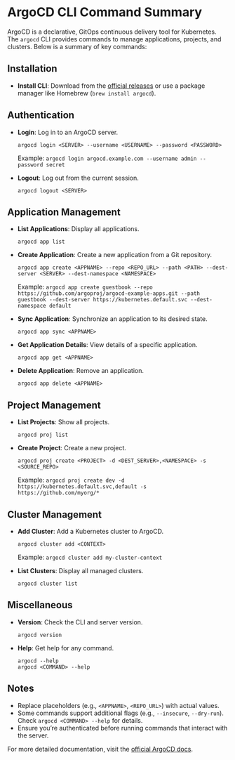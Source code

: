 # ArgoCD CLI Command Summary

ArgoCD is a declarative, GitOps continuous delivery tool for Kubernetes. The `argocd` CLI provides commands to manage applications, projects, and clusters. Below is a summary of key commands:

## Installation
- **Install CLI**: Download from the [official releases](https://github.com/argoproj/argo-cd/releases) or use a package manager like Homebrew (`brew install argocd`).

## Authentication
- **Login**: Log in to an ArgoCD server.
  ```
  argocd login <SERVER> --username <USERNAME> --password <PASSWORD>
  ```
  Example: `argocd login argocd.example.com --username admin --password secret`

- **Logout**: Log out from the current session.
  ```
  argocd logout <SERVER>
  ```

## Application Management
- **List Applications**: Display all applications.
  ```
  argocd app list
  ```

- **Create Application**: Create a new application from a Git repository.
  ```
  argocd app create <APPNAME> --repo <REPO_URL> --path <PATH> --dest-server <SERVER> --dest-namespace <NAMESPACE>
  ```
  Example: `argocd app create guestbook --repo https://github.com/argoproj/argocd-example-apps.git --path guestbook --dest-server https://kubernetes.default.svc --dest-namespace default`

- **Sync Application**: Synchronize an application to its desired state.
  ```
  argocd app sync <APPNAME>
  ```

- **Get Application Details**: View details of a specific application.
  ```
  argocd app get <APPNAME>
  ```

- **Delete Application**: Remove an application.
  ```
  argocd app delete <APPNAME>
  ```

## Project Management
- **List Projects**: Show all projects.
  ```
  argocd proj list
  ```

- **Create Project**: Create a new project.
  ```
  argocd proj create <PROJECT> -d <DEST_SERVER>,<NAMESPACE> -s <SOURCE_REPO>
  ```
  Example: `argocd proj create dev -d https://kubernetes.default.svc,default -s https://github.com/myorg/*`

## Cluster Management
- **Add Cluster**: Add a Kubernetes cluster to ArgoCD.
  ```
  argocd cluster add <CONTEXT>
  ```
  Example: `argocd cluster add my-cluster-context`

- **List Clusters**: Display all managed clusters.
  ```
  argocd cluster list
  ```

## Miscellaneous
- **Version**: Check the CLI and server version.
  ```
  argocd version
  ```

- **Help**: Get help for any command.
  ```
  argocd --help
  argocd <COMMAND> --help
  ```

## Notes
- Replace placeholders (e.g., `<APPNAME>`, `<REPO_URL>`) with actual values.
- Some commands support additional flags (e.g., `--insecure`, `--dry-run`). Check `argocd <COMMAND> --help` for details.
- Ensure you’re authenticated before running commands that interact with the server.

For more detailed documentation, visit the [official ArgoCD docs](https://argo-cd.readthedocs.io/en/stable/).
